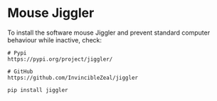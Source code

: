 # Mouse Jiggler

To install the software mouse Jiggler and prevent standard computer behaviour while inactive, check:

```
# Pypi
https://pypi.org/project/jiggler/

# GitHub
https://github.com/InvincibleZeal/jiggler
```

```
pip install jiggler
```
